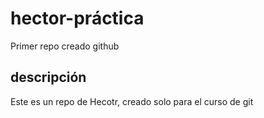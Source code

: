 # hector-práctica
Primer repo creado github

## descripción
Este es un repo de Hecotr, creado solo para el curso de git
